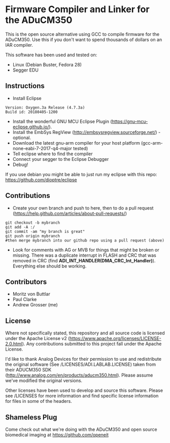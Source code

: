 # Firmware Compiler and Linker for the ADuCM350

This is the open source alternative using GCC to compile firmware for the ADuCM350. Use this if you don't want to spend thousands of dollars on an IAR compiler.

This software has been used and tested on:
* Linux (Debian Buster, Fedora 28)
* Segger EDU

## Instructions

* Install Eclipse
```
Version: Oxygen.3a Release (4.7.3a)
Build id: 20180405-1200
```
* Install the wonderful GNU MCU Eclipse Plugin (https://gnu-mcu-eclipse.github.io/).
* Install the EmbSys RegView (http://embsysregview.sourceforge.net/) - optional.
* Download the latest gnu-arm compiler for your host platform (gcc-arm-none-eabi-7-2017-q4-major tested)
* Tell eclipse where to find the compiler
* Connect your segger to the Eclipse Debugger
* Debug!

If you use debian you might be able to just run my eclipse with this repo:
https://github.com/dioptre/eclipse


## Contributions

* Create your own branch and push to here, then to do a pull request (https://help.github.com/articles/about-pull-requests/)
```
git checkout -b mybranch
git add -A :/
git commit -am "my branch is great"
git push origin mybranch
#then merge mybranch into our github repo using a pull request (above)
```
* Look for comments with AG or MVB for things that might be broken or missing. There was a duplicate interrupt in FLASH and CRC that was removed in CRC (find **ADI_INT_HANDLER(DMA_CRC_Int_Handler)**). Everything else should be working.

## Contributors

* Moritz von Buttlar
* Paul Clarke
* Andrew Grosser (me)

## License

Where not specifically stated, this repository and all source code is licensed under the Apache License v2 (https://www.apache.org/licenses/LICENSE-2.0.html). Any contributions submitted to this project fall under the Apache License.

I'd like to thank Analog Devices for their permission to use and redistribute the original software (See /LICENSES/ADI.LABLAB.LICENSE) taken from their ADUCM350 SDK (http://www.analog.com/en/products/aducm350.html). Please assume we've modified the original versions.

Other licenses have been used to develop and source this software. Please see /LICENSES for more information and find specific license information for files in some of the headers. 

## Shameless Plug

Come check out what we're doing with the ADuCM350 and open source biomedical imaging at https://github.com/openeit
